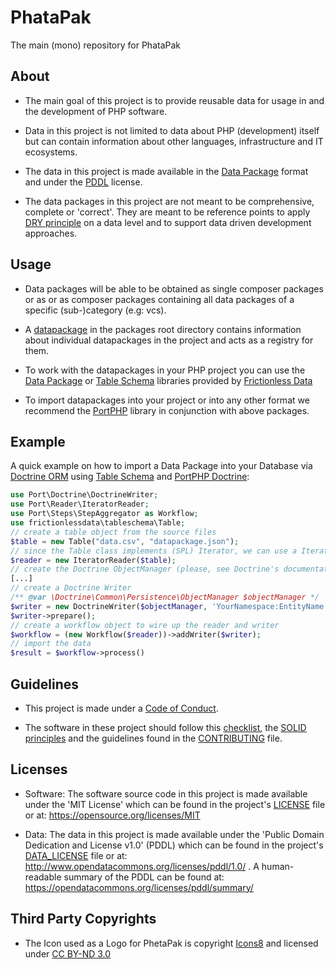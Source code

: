 PhataPak
========
The main (mono) repository for PhataPak

About
--------

- The main goal of this project is to provide reusable data for usage in and the development of PHP software.

- Data in this project is not limited to data about PHP (development) itself but can contain information about other languages, infrastructure and IT ecosystems.

- The data in this project is made available in the [Data Package](http://frictionlessdata.io/specs/data-package/) format and under the [PDDL](http://www.opendatacommons.org/licenses/pddl/1.0/) license.

- The data packages in this project are not meant to be comprehensive, complete or 'correct'.
They are meant to be reference points to apply [DRY principle](https://en.wikipedia.org/wiki/Don%27t_repeat_yourself) on a data level and to support data driven development approaches.  

Usage
-----

- Data packages will be able to be obtained as single composer packages or as or as composer packages containing all data packages of a specific (sub-)category (e.g: vcs).

- A [datapackage](packages/datapackage.json) in the packages root directory contains information about individual datapackages in the project and acts as a registry for them.

- To work with the datapackages in your PHP project you can use the [Data Package](https://github.com/frictionlessdata/datapackage-php) or [Table Schema](https://github.com/frictionlessdata/tableschema-php) libraries provided by [Frictionless Data](http://frictionlessdata.io/)

- To import datapackages into your project or into any other format we recommend the [PortPHP](https://github.com/portphp/portphp) library in conjunction with above packages.

Example
-------

A quick example on how to import a Data Package into your Database via [Doctrine ORM](http://www.doctrine-project.org/) using [Table Schema](https://github.com/frictionlessdata/tableschema-php) and [PortPHP Doctrine](https://github.com/portphp/doctrine):

```php
use Port\Doctrine\DoctrineWriter;
use Port\Reader\IteratorReader;
use Port\Steps\StepAggregator as Workflow;
use frictionlessdata\tableschema\Table;
// create a table object from the source files
$table = new Table("data.csv", "datapackage.json");
// since the Table class implements (SPL) Iterator, we can use a IteratorReader
$reader = new IteratorReader($table);
// create the Doctrine ObjectManager (please, see Doctrine's documentation)
[...]
// create a Doctrine Writer
/** @var \Doctrine\Common\Persistence\ObjectManager $objectManager */
$writer = new DoctrineWriter($objectManager, 'YourNamespace:EntityName');
$writer->prepare();
// create a workflow object to wire up the reader and writer
$workflow = (new Workflow($reader))->addWriter($writer);
// import the data
$result = $workflow->process()
```


Guidelines
------
- This project is made under a [Code of
Conduct](CODE_OF_CONDUCT.md).

- The software in these project should follow this [checklist](http://phppackagechecklist.com/#1,2,3,4,5,6,7,8,9,10,11,12,13,14), the [SOLID principles](https://en.wikipedia.org/wiki/SOLID_(object-oriented_design)) and the guidelines found in the [CONTRIBUTING](dev/CONTRIBUTING.md) file.


Licenses
--------

 - Software:
The software source code in this project is made available under the 'MIT License' which can be found in the project's 
[LICENSE](LICENSE) file or at: https://opensource.org/licenses/MIT  

- Data: 
The data in this project  is made available under the 'Public Domain Dedication and License v1.0' (PDDL) which can be found in the project's 
[DATA_LICENSE](DATA_LICENSE) file or at: http://www.opendatacommons.org/licenses/pddl/1.0/ .
A human-readable summary of the PDDL can be found at: https://opendatacommons.org/licenses/pddl/summary/


Third Party Copyrights
----------------------

 - The Icon used as a Logo for PhetaPak is copyright [Icons8](https://icons8.com) and licensed under [CC BY-ND 3.0](https://creativecommons.org/licenses/by-nd/3.0/)
